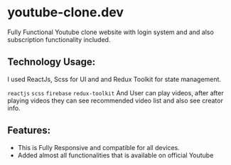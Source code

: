 # youtube-clone.dev
Fully Functional Youtube clone website with login system and and also subscription functionality included.
## Technology Usage:
I used ReactJs, Scss for UI and and Redux Toolkit for state management.

``` reactjs ``` ``` scss ``` ``` firebase ``` ``` redux-toolkit ```
And User can play videos, after after playing videos they can see recommended video list and also see creator info.

## Features: 
 - This is Fully Responsive and compatible for all devices.
 - Added almost all functionalities that is available on official Youtube
